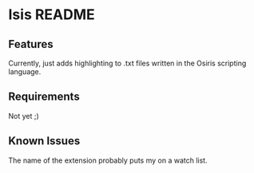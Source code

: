 # Isis README

## Features

Currently, just adds highlighting to .txt files written in the Osiris scripting language.

## Requirements

Not yet ;)

## Known Issues

The name of the extension probably puts my on a watch list.
